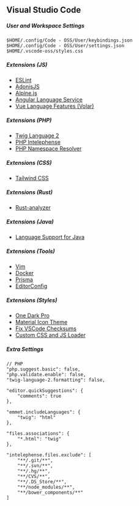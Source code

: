 ## Visual Studio Code

##### User and Workspace Settings

```
$HOME/.config/Code - OSS/User/keybindings.json
$HOME/.config/Code - OSS/User/settings.json
$HOME/.vscode-oss/styles.css
```

##### Extensions (JS)

* [ESLint](https://marketplace.visualstudio.com/items?itemName=dbaeumer.vscode-eslint)
* [AdonisJS](https://marketplace.visualstudio.com/items?itemName=jripouteau.adonis-vscode-extension)
* [Alpine.js](https://marketplace.visualstudio.com/items?itemName=adrianwilczynski.alpine-js-intellisense)
* [Angular Language Service](https://marketplace.visualstudio.com/items?itemName=Angular.ng-template)
* [Vue Language Features (Volar)](https://marketplace.visualstudio.com/items?itemName=Vue.volar)

##### Extensions (PHP)

* [Twig Language 2](https://marketplace.visualstudio.com/items?itemName=mblode.twig-language-2)
* [PHP Intelephense](https://marketplace.visualstudio.com/items?itemName=bmewburn.vscode-intelephense-client)
* [PHP Namespace Resolver](https://marketplace.visualstudio.com/items?itemName=MehediDracula.php-namespace-resolver)

##### Extensions (CSS)

* [Tailwind CSS](https://marketplace.visualstudio.com/items?itemName=bradlc.vscode-tailwindcss)

##### Extensions (Rust)

* [Rust-analyzer](https://marketplace.visualstudio.com/items?itemName=matklad.rust-analyzer)

##### Extensions (Java)

* [Language Support for Java](https://marketplace.visualstudio.com/items?itemName=redhat.java)

##### Extensions (Tools)

* [Vim](https://marketplace.visualstudio.com/items?itemName=vscodevim.vim)
* [Docker](https://marketplace.visualstudio.com/items?itemName=ms-azuretools.vscode-docker)
* [Prisma](https://marketplace.visualstudio.com/items?itemName=Prisma.prisma)
* [EditorConfig](https://marketplace.visualstudio.com/items?itemName=EditorConfig.EditorConfig)

##### Extensions (Styles)

* [One Dark Pro](https://marketplace.visualstudio.com/items?itemName=zhuangtongfa.Material-theme)
* [Material Icon Theme](https://marketplace.visualstudio.com/items?itemName=PKief.material-icon-theme)
* [Fix VSCode Checksums](https://marketplace.visualstudio.com/items?itemName=lehni.vscode-fix-checksums)
* [Custom CSS and JS Loader](https://marketplace.visualstudio.com/items?itemName=be5invis.vscode-custom-css)

##### Extra Settings

```
// PHP
"php.suggest.basic": false,
"php.validate.enable": false,
"twig-language-2.formatting": false,

"editor.quickSuggestions": {
    "comments": true
},

"emmet.includeLanguages": {
    "twig": "html"
},

"files.associations": {
    "*.html": "twig"
},

"intelephense.files.exclude": [
    "**/.git/**",
    "**/.svn/**",
    "**/.hg/**",
    "**/CVS/**",
    "**/.DS_Store/**",
    "**/node_modules/**",
    "**/bower_components/**"
]
```

